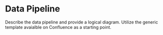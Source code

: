 # Data Pipeline 

Describe the data pipeline and provide a logical diagram. Utilize the generic template avaialble on Confluence as a starting point. 
